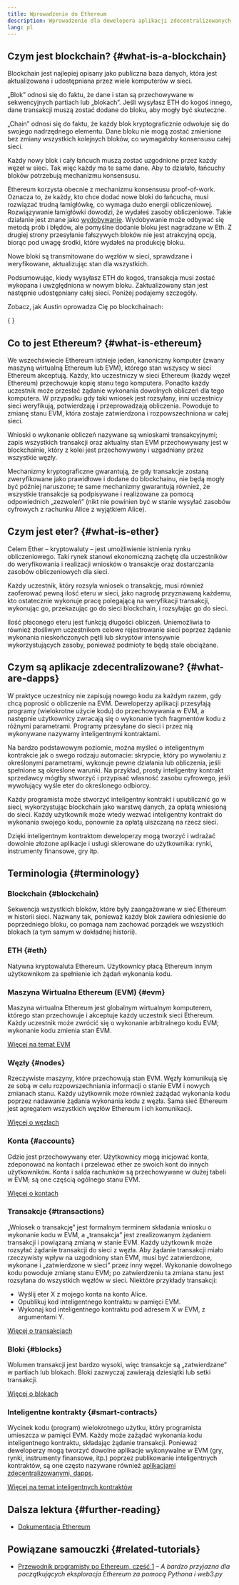 ```yaml
---
title: Wprowadzenie do Ethereum
description: Wprowadzenie dla dewelopera aplikacji zdecentralizowanych do podstawowych pojęć Ethereum.
lang: pl
---
```


## Czym jest blockchain? \{#what-is-a-blockchain}

Blockchain jest najlepiej opisany jako publiczna baza danych, która jest aktualizowana i udostępniana przez wiele komputerów w sieci.

„Blok” odnosi się do faktu, że dane i stan są przechowywane w sekwencyjnych partiach lub „blokach”. Jeśli wysyłasz ETH do kogoś innego, dane transakcji muszą zostać dodane do bloku, aby mogły być skuteczne.

„Chain” odnosi się do faktu, że każdy blok kryptograficznie odwołuje się do swojego nadrzędnego elementu. Dane bloku nie mogą zostać zmienione bez zmiany wszystkich kolejnych bloków, co wymagałoby konsensusu całej sieci.

Każdy nowy blok i cały łańcuch muszą zostać uzgodnione przez każdy węzeł w sieci. Tak więc każdy ma te same dane. Aby to działało, łańcuchy bloków potrzebują mechanizmu konsensusu.

Ethereum korzysta obecnie z mechanizmu konsensusu proof-of-work. Oznacza to, że każdy, kto chce dodać nowe bloki do łańcucha, musi rozwiązać trudną łamigłówkę, co wymaga dużo energii obliczeniowej. Rozwiązywanie łamigłówki dowodzi, że wydałeś zasoby obliczeniowe. Takie działanie jest znane jako [wydobywanie](/developers/docs/consensus-mechanisms/pow/mining/). Wydobywanie może odbywać się metodą prób i błędów, ale pomyślne dodanie bloku jest nagradzane w Eth. Z drugiej strony przesyłanie fałszywych bloków nie jest atrakcyjną opcją, biorąc pod uwagę środki, które wydałeś na produkcję bloku.

Nowe bloki są transmitowane do węzłów w sieci, sprawdzane i weryfikowane, aktualizując stan dla wszystkich.

Podsumowując, kiedy wysyłasz ETH do kogoś, transakcja musi zostać wykopana i uwzględniona w nowym bloku. Zaktualizowany stan jest następnie udostępniany całej sieci. Poniżej podajemy szczegóły.

Zobacz, jak Austin oprowadza Cię po blockchainach:

{
	<YouTube id="zcX7OJ-L8XQ" />
}

## Co to jest Ethereum? \{#what-is-ethereum}

We wszechświecie Ethereum istnieje jeden, kanoniczny komputer (zwany maszyną wirtualną Ethereum lub EVM), którego stan wszyscy w sieci Ethereum akceptują. Każdy, kto uczestniczy w sieci Ethereum (każdy węzeł Ethereum) przechowuje kopię stanu tego komputera. Ponadto każdy uczestnik może przesłać żądanie wykonania dowolnych obliczeń dla tego komputera. W przypadku gdy taki wniosek jest rozsyłany, inni uczestnicy sieci weryfikują, potwierdzają i przeprowadzają obliczenia. Powoduje to zmianę stanu EVM, która zostaje zatwierdzona i rozpowszechniona w całej sieci.

Wnioski o wykonanie obliczeń nazywane są wnioskami transakcyjnymi; zapis wszystkich transakcji oraz aktualny stan EVM przechowywany jest w blockchainie, który z kolei jest przechowywany i uzgadniany przez wszystkie węzły.

Mechanizmy kryptograficzne gwarantują, że gdy transakcje zostaną zweryfikowane jako prawidłowe i dodane do blockchainu, nie będą mogły być później naruszone; te same mechanizmy gwarantują również, że wszystkie transakcje są podpisywane i realizowane za pomocą odpowiednich „zezwoleń” (nikt nie powinien być w stanie wysyłać zasobów cyfrowych z rachunku Alice z wyjątkiem Alice).

## Czym jest eter? \{#what-is-ether}

Celem Ether – kryptowaluty – jest umożliwienie istnienia rynku obliczeniowego. Taki rynek stanowi ekonomiczną zachętę dla uczestników do weryfikowania i realizacji wniosków o transakcje oraz dostarczania zasobów obliczeniowych dla sieci.

Każdy uczestnik, który rozsyła wniosek o transakcję, musi również zaoferować pewną ilość eteru w sieci, jako nagrodę przyznawaną każdemu, kto ostatecznie wykonuje pracę polegającą na weryfikacji transakcji, wykonując go, przekazując go do sieci blockchain, i rozsyłając go do sieci.

Ilość płaconego eteru jest funkcją długości obliczeń. Uniemożliwia to również złośliwym uczestnikom celowe rejestrowanie sieci poprzez żądanie wykonania nieskończonych pętli lub skryptów intensywnie wykorzystujących zasoby, ponieważ podmioty te będą stale obciążane.

## Czym są aplikacje zdecentralizowane? \{#what-are-dapps}

W praktyce uczestnicy nie zapisują nowego kodu za każdym razem, gdy chcą poprosić o obliczenie na EVM. Deweloperzy aplikacji przesyłają programy (wielokrotne użycie kodu) do przechowywania w EVM, a następnie użytkownicy zwracają się o wykonanie tych fragmentów kodu z różnymi parametrami. Programy przesyłane do sieci i przez nią wykonywane nazywamy inteligentnymi kontraktami.

Na bardzo podstawowym poziomie, można myśleć o inteligentnym kontrakcie jak o swego rodzaju automacie: skrypcie, który po wywołaniu z określonymi parametrami, wykonuje pewne działania lub obliczenia, jeśli spełnione są określone warunki. Na przykład, prosty inteligentny kontrakt sprzedawcy mógłby stworzyć i przypisać własność zasobu cyfrowego, jeśli wywołujący wyśle eter do określonego odbiorcy.

Każdy programista może stworzyć inteligentny kontrakt i upublicznić go w sieci, wykorzystując blockchain jako warstwę danych, za opłatą wniesioną do sieci. Każdy użytkownik może wtedy wezwać inteligentny kontrakt do wykonania swojego kodu, ponownie za opłatą uiszczaną na rzecz sieci.

Dzięki inteligentnym kontraktom deweloperzy mogą tworzyć i wdrażać dowolnie złożone aplikacje i usługi skierowane do użytkownika: rynki, instrumenty finansowe, gry itp.

## Terminologia \{#terminology}

### Blockchain \{#blockchain}

Sekwencja wszystkich bloków, które były zaangażowane w sieć Ethereum w historii sieci. Nazwany tak, ponieważ każdy blok zawiera odniesienie do poprzedniego bloku, co pomaga nam zachować porządek we wszystkich blokach (a tym samym w dokładnej historii).

### ETH \{#eth}

Natywna kryptowaluta Ethereum. Użytkownicy płacą Ethereum innym użytkownikom za spełnienie ich żądań wykonania kodu.

### Maszyna Wirtualna Ethereum (EVM) \{#evm}

Maszyna wirtualna Ethereum jest globalnym wirtualnym komputerem, którego stan przechowuje i akceptuje każdy uczestnik sieci Ethereum. Każdy uczestnik może zwrócić się o wykonanie arbitralnego kodu EVM; wykonanie kodu zmienia stan EVM.

[Więcej na temat EVM](/developers/docs/evm/)

### Węzły \{#nodes}

Rzeczywiste maszyny, które przechowują stan EVM. Węzły komunikują się ze sobą w celu rozpowszechniania informacji o stanie EVM i nowych zmianach stanu. Każdy użytkownik może również zażądać wykonania kodu poprzez nadawanie żądania wykonania kodu z węzła. Sama sieć Ethereum jest agregatem wszystkich węzłów Ethereum i ich komunikacji.

[Więcej o węzłach](/developers/docs/nodes-and-clients/)

### Konta \{#accounts}

Gdzie jest przechowywany eter. Użytkownicy mogą inicjować konta, zdeponować na kontach i przelewać ether ze swoich kont do innych użytkowników. Konta i salda rachunków są przechowywane w dużej tabeli w EVM; są one częścią ogólnego stanu EVM.

[Więcej o kontach](/developers/docs/accounts/)

### Transakcje \{#transactions}

„Wniosek o transakcję” jest formalnym terminem składania wniosku o wykonanie kodu w EVM, a „transakcja” jest zrealizowanym żądaniem transakcji i powiązaną zmianą w stanie EVM. Każdy użytkownik może rozsyłać żądanie transakcji do sieci z węzła. Aby żądanie transakcji miało rzeczywisty wpływ na uzgodniony stan EVM, musi być zatwierdzone, wykonane i „zatwierdzone w sieci” przez inny węzeł. Wykonanie dowolnego kodu powoduje zmianę stanu EVM; po zatwierdzeniu ta zmiana stanu jest rozsyłana do wszystkich węzłów w sieci. Niektóre przykłady transakcji:

- Wyślij eter X z mojego konta na konto Alice.
- Opublikuj kod inteligentnego kontraktu w pamięci EVM.
- Wykonaj kod inteligentnego kontraktu pod adresem X w EVM, z argumentami Y.

[Więcej o transakcjach](/developers/docs/transactions/)

### Bloki \{#blocks}

Wolumen transakcji jest bardzo wysoki, więc transakcje są „zatwierdzane” w partiach lub blokach. Bloki zazwyczaj zawierają dziesiątki lub setki transakcji.

[Więcej o blokach](/developers/docs/blocks/)

### Inteligentne kontrakty \{#smart-contracts}

Wycinek kodu (program) wielokrotnego użytku, który programista umieszcza w pamięci EVM. Każdy może zażądać wykonania kodu inteligentnego kontraktu, składając żądanie transakcji. Ponieważ deweloperzy mogą tworzyć dowolne aplikacje wykonywalne w EVM (gry, rynki, instrumenty finansowe, itp.) poprzez publikowanie inteligentnych kontraktów, są one często nazywane również [aplikacjami zdecentralizowanymi, dapps](/developers/docs/dapps/).

[Więcej na temat inteligentnych kontraktów](/developers/docs/smart-contracts/)

## Dalsza lektura \{#further-reading}

- [Dokumentacja Ethereum](/whitepaper/)

## Powiązane samouczki \{#related-tutorials}

- [Przewodnik programisty po Ethereum, część 1](/developers/tutorials/a-developers-guide-to-ethereum-part-one/) _– A bardzo przyjazna dla początkujących eksploracja Ethereum za pomocą Pythona i web3.py_
